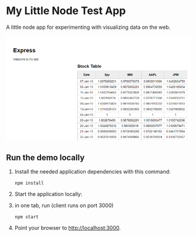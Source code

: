 # My Little Node Test App

A little node app for experimenting with visualizing data on the web.

![Demo](readme_images/index.png)

## Run the demo locally

1. Install the needed application dependencies with this command:

   ```none
   npm install
   ```

1. Start the application locally:


  1. in one tab, run (client runs on port 3000)
     ```none
     npm start
     ```


1. Point your browser to [http://localhost:3000](http://localhost:3000).
